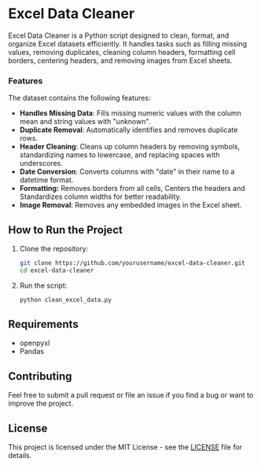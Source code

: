 # Excel Data Cleaner

Excel Data Cleaner is a Python script designed to clean, format, and organize Excel datasets efficiently. It handles tasks such as filling missing values, removing duplicates, cleaning column headers, formatting cell borders, centering headers, and removing images from Excel sheets.

### Features

The dataset contains the following features:
-  **Handles Missing Data**: Fills missing numeric values with the column mean and string values with "unknown".
-  **Duplicate Removal**: Automatically identifies and removes duplicate rows.
-  **Header Cleaning**: Cleans up column headers by removing symbols, standardizing names to lowercase, and replacing spaces with underscores.
-  **Date Conversion**: Converts columns with "date" in their name to a datetime format.
-  **Formatting:** Removes borders from all cells, Centers the headers and Standardizes column widths for better readability.
-  **Image Removal**: Removes any embedded images in the Excel sheet.

## How to Run the Project

1. Clone the repository:
    ```bash
    git clone https://github.com/yourusername/excel-data-cleaner.git
    cd excel-data-cleaner
    ```
2. Run the script:
    ```bash
    python clean_excel_data.py
    ```

## Requirements

- openpyxl
- Pandas

## Contributing

Feel free to submit a pull request or file an issue if you find a bug or want to improve the project.

## License

This project is licensed under the MIT License - see the [LICENSE](LICENSE) file for details.
